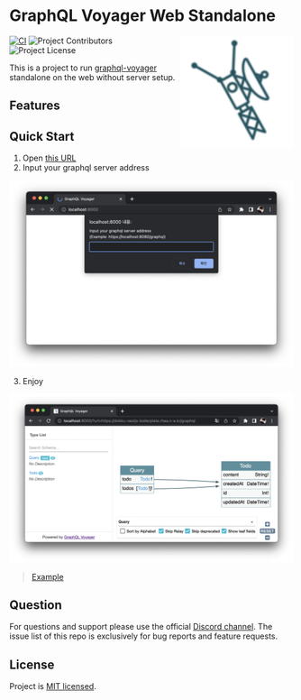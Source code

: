 # GraphQL Voyager Web Standalone

<img
  src="./icons/favicon-96x96.png"
  align="right"
  width="200" />

<!-- Badges -->
[![CI](https://github.com/rhea-so-lab/graphql-voyager-web-standalone/actions/workflows/deploy.yml/badge.svg)](https://github.com/rhea-so-lab/graphql-voyager-web-standalone/actions/workflows/deploy.yml)
![Project Contributors](https://img.shields.io/github/contributors/rhea-so-lab/graphql-voyager-web-standalone)
![Project License](https://img.shields.io/github/license/rhea-so-lab/graphql-voyager-web-standalone)

This is a project to run [graphql-voyager](https://github.com/IvanGoncharov/graphql-voyager) standalone on the web without server setup.

## Features

## Quick Start

1. Open [this URL](https://rhea-so-lab.github.io/graphql-voyager-web-standalone)
2. Input your graphql server address

![test image](./images/test-image-2.png)

3. Enjoy

![test image](./images/test-image-1.png)

> [Example](https://rhea-so-lab.github.io/graphql-voyager-web-standalone/?url=https://dokku-nestjs-boilerplate.rhea.n-e.kr/graphql)


## Question

For questions and support please use the official [Discord channel](https://discord.gg/g4RTffnTa5). The issue list of this repo is exclusively for bug reports and feature requests.

## License

Project is [MIT licensed](./LICENSE).
